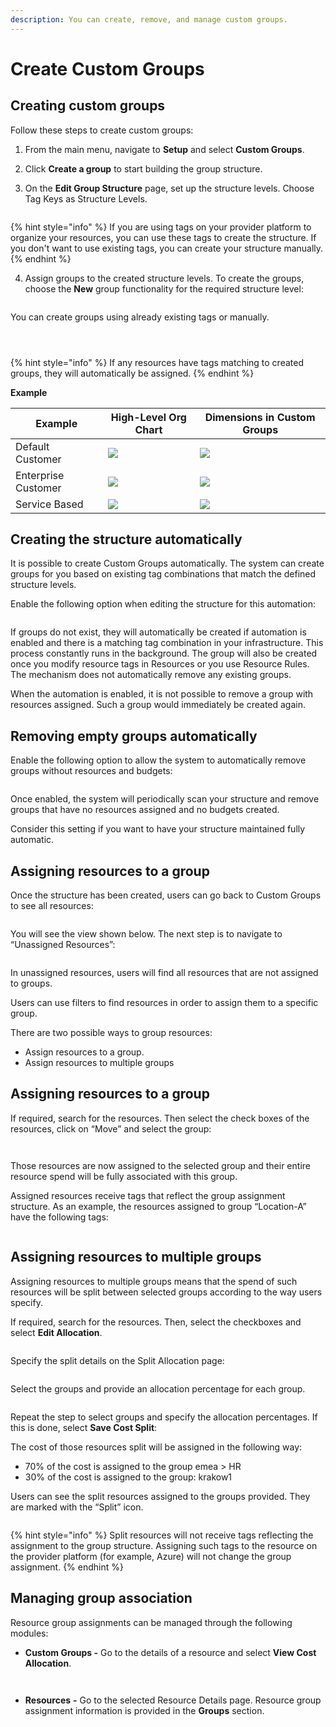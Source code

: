 ```yaml
---
description: You can create, remove, and manage custom groups.
---
```


# Create Custom Groups

## Creating custom groups <a href="#navigate-to-custom-groups" id="navigate-to-custom-groups"></a>

Follow these steps to create custom groups:

1. From the main menu, navigate to **Setup** and select **Custom Groups**.&#x20;
2. Click **Create a group** to start building the group structure.&#x20;
3.  On the **Edit Group Structure** page, set up the structure levels. Choose Tag Keys as Structure Levels.&#x20;

    <figure><img src="../../.gitbook/assets/image (14) (1) (1) (1) (1) (1) (1).png" alt=""><figcaption></figcaption></figure>

{% hint style="info" %}
If you are using tags on your provider platform to organize your resources, you can use these tags to create the structure. If you don't want to use existing tags, you can create your structure manually.
{% endhint %}

4.  Assign groups to the created structure levels. To create the groups, choose the **New** group functionality for the required structure level:

    <figure><img src="../../.gitbook/assets/image (1) (1) (1) (1) (1) (1) (1) (1) (1) (1) (1) (1) (1) (1) (1) (1).png" alt=""><figcaption></figcaption></figure>

You can create groups using already existing tags or manually.

<figure><img src="../../.gitbook/assets/image (2) (1) (1) (1) (1) (1) (1) (1) (1) (1) (1) (1) (1) (1).png" alt=""><figcaption></figcaption></figure>

<figure><img src="../../.gitbook/assets/image (4) (1) (1) (1) (1) (1) (1) (1) (1) (1) (1).png" alt=""><figcaption></figcaption></figure>

<figure><img src="../../.gitbook/assets/image (6) (1) (1) (1) (1) (1) (1) (1) (1) (1).png" alt=""><figcaption></figcaption></figure>

{% hint style="info" %}
If any resources have tags matching to created groups, they will automatically be assigned.
{% endhint %}

**Example**

| Example             | High-Level Org Chart                                                           | Dimensions in Custom Groups                                                                |
| ------------------- | ------------------------------------------------------------------------------ | ------------------------------------------------------------------------------------------ |
| Default Customer    | ![](<../../.gitbook/assets/image (7) (1) (1) (1) (1) (1) (1) (1) (1) (1).png>) | ![](<../../.gitbook/assets/image (2) (1) (1) (1) (1) (1) (1) (1) (1) (1) (1) (1) (1).png>) |
| Enterprise Customer | ![](<../../.gitbook/assets/image (8) (1) (1) (1) (1) (1) (1) (1) (1).png>)     | ![](<../../.gitbook/assets/image (3) (1) (1) (1) (1) (1) (1) (1) (1) (1) (1) (1).png>)     |
| Service Based       | ![](<../../.gitbook/assets/image (9) (1) (1) (1) (1) (1) (1) (1) (1).png>)     | ![](<../../.gitbook/assets/image (4) (1) (1) (1) (1) (1) (1) (1) (1) (1).png>)             |

## Creating the structure automatically <a href="#create-structure-automatically" id="create-structure-automatically"></a>

It is possible to create Custom Groups automatically. The system can create groups for you based on existing tag combinations that match the defined structure levels.

Enable the following option when editing the structure for this automation:

<figure><img src="../../.gitbook/assets/image (10) (1) (1) (1) (1) (1) (1) (1) (1).png" alt=""><figcaption></figcaption></figure>

If groups do not exist, they will automatically be created if automation is enabled and there is a matching tag combination in your infrastructure. This process constantly runs in the background. The group will also be created once you modify resource tags in Resources or you use Resource Rules. The mechanism does not automatically remove any existing groups.

When the automation is enabled, it is not possible to remove a group with resources assigned. Such a group would immediately be created again.

## Removing empty groups automatically <a href="#remove-empty-groups-automatically" id="remove-empty-groups-automatically"></a>

Enable the following option to allow the system to automatically remove groups without resources and budgets:

<figure><img src="../../.gitbook/assets/image (11) (1) (1) (1) (1) (1) (1) (1) (1).png" alt=""><figcaption></figcaption></figure>

Once enabled, the system will periodically scan your structure and remove groups that have no resources assigned and no budgets created.

Consider this setting if you want to have your structure maintained fully automatic.

## Assigning resources to a group <a href="#assign-resources-to-a-group" id="assign-resources-to-a-group"></a>

Once the structure has been created, users can go back to Custom Groups to see all resources:

<figure><img src="../../.gitbook/assets/image (12) (1) (1) (1) (1) (1) (1) (1) (1).png" alt=""><figcaption></figcaption></figure>

You will see the view shown below. The next step is to navigate to “Unassigned Resources”:

<figure><img src="../../.gitbook/assets/image (13) (1) (1) (1) (1) (1) (1) (1) (1).png" alt=""><figcaption></figcaption></figure>

In unassigned resources, users will find all resources that are not assigned to groups.

Users can use filters to find resources in order to assign them to a specific group.

There are two possible ways to group resources:

* Assign resources to a group.
* Assign resources to multiple groups

## Assigning resources to a group <a href="#assign-resources-to-a-group-2" id="assign-resources-to-a-group-2"></a>

If required, search for the resources. Then select the check boxes of the resources, click on “Move” and select the group:

<figure><img src="../../.gitbook/assets/image (14) (1) (1) (1) (1) (1) (1) (1).png" alt=""><figcaption></figcaption></figure>

<figure><img src="../../.gitbook/assets/image (15) (1) (1) (1) (1) (1) (1).png" alt=""><figcaption></figcaption></figure>

Those resources are now assigned to the selected group and their entire resource spend will be fully associated with this group.

Assigned resources receive tags that reflect the group assignment structure. As an example, the resources assigned to group “Location-A” have the following tags:

<figure><img src="../../.gitbook/assets/image (16) (1) (1) (1) (1) (1).png" alt=""><figcaption></figcaption></figure>

## Assigning resources to multiple groups <a href="#assign-resources-to-multiple-groups" id="assign-resources-to-multiple-groups"></a>

Assigning resources to multiple groups means that the spend of such resources will be split between selected groups according to the way users specify.

If required, search for the resources. Then, select the checkboxes and select **Edit Allocation**.

<figure><img src="../../.gitbook/assets/image (17) (1) (1) (1) (1) (1).png" alt=""><figcaption></figcaption></figure>

Specify the split details on the Split Allocation page:

<figure><img src="../../.gitbook/assets/image (18) (1) (1) (1) (1) (1).png" alt=""><figcaption></figcaption></figure>

Select the groups and provide an allocation percentage for each group.

<figure><img src="../../.gitbook/assets/image (19) (1) (1) (1) (1) (1).png" alt=""><figcaption></figcaption></figure>

Repeat the step to select groups and specify the allocation percentages. If this is done, select **Save Cost Split**:

The cost of those resources split will be assigned in the following way:

* 70% of the cost is assigned to the group emea > HR
* 30% of the cost is assigned to the group: krakow1

Users can see the split resources assigned to the groups provided. They are marked with the “Split” icon.

<figure><img src="../../.gitbook/assets/image (20) (1) (1) (1) (1).png" alt=""><figcaption></figcaption></figure>

{% hint style="info" %}
Split resources will not receive tags reflecting the assignment to the group structure. Assigning such tags to the resource on the provider platform (for example, Azure) will not change the group assignment.
{% endhint %}

## Managing group association <a href="#manage-group-association" id="manage-group-association"></a>

Resource group assignments can be managed through the following modules:

* **Custom Groups -** Go to the details of a resource and select **View Cost Allocation**.

<figure><img src="../../.gitbook/assets/image (22) (1) (1) (1) (1).png" alt=""><figcaption></figcaption></figure>

<figure><img src="../../.gitbook/assets/image (23) (1) (1) (1) (1).png" alt=""><figcaption></figcaption></figure>

* **Resources** **-** Go to the selected Resource Details page. Resource group assignment information is provided in the **Groups** section.

<figure><img src="../../.gitbook/assets/image (24) (1) (1) (1).png" alt=""><figcaption></figcaption></figure>
